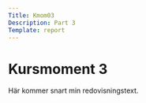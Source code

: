 ```yaml
---
Title: Kmom03
Description: Part 3
Template: report
---
```


Kursmoment 3
==================

Här kommer snart min redovisningstext.
